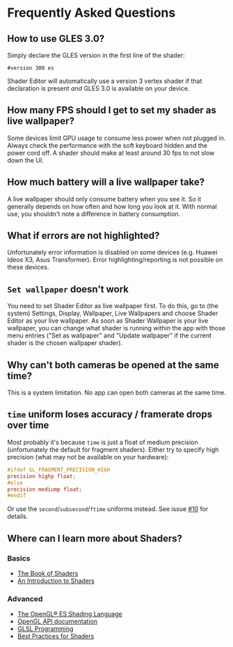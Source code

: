 # Frequently Asked Questions

## How to use GLES 3.0?

Simply declare the GLES version in the first line of the shader:

	#version 300 es

Shader Editor will automatically use a version 3 vertex shader
if that declaration is present *and* GLES 3.0 is available on
your device.

## How many FPS should I get to set my shader as live wallpaper?

Some devices limit GPU usage to consume less power when not plugged in.
Always check the performance with the soft keyboard hidden and the power
cord off. A shader should make at least around 30 fps to not slow down
the UI.

## How much battery will a live wallpaper take?

A live wallpaper should only consume battery when you see it.
So it generally depends on how often and how long you look at it.
With normal use, you shouldn't note a difference in battery consumption.

## What if errors are not highlighted?

Unfortunately error information is disabled on some devices (e.g. Huawei
Ideos X3, Asus Transformer). Error highlighting/reporting is not possible
on these devices.

## `Set wallpaper` doesn't work

You need to set Shader Editor as live wallpaper first. To do this, go to
(the system) Settings, Display, Wallpaper, Live Wallpapers and choose Shader
Editor as your live wallpaper. As soon as Shader Wallpaper is your live
wallpaper, you can change what shader is running within the app with those
menu entries ("Set as wallpaper" and "Update wallpaper" if the current shader
is the chosen wallpaper shader).

## Why can't both cameras be opened at the same time?

This is a system limitation. No app can open both cameras at the same time.

## `time` uniform loses accuracy / framerate drops over time

Most probably it's because `time` is just a float of medium precision
(unfortunately the default for fragment shaders).
Either try to specify high precision (what may not be available on your
hardware):

```glsl
#ifdef GL_FRAGMENT_PRECISION_HIGH
precision highp float;
#else
precision mediump float;
#endif
```

Or use the `second`/`subsecond`/`ftime` uniforms instead.
See issue [#10](https://github.com/markusfisch/ShaderEditor/issues/10#issuecomment-160463706) for details.

## Where can I learn more about Shaders?

### Basics

* [The Book of Shaders](http://thebookofshaders.com/)
* [An Introduction to Shaders](https://aerotwist.com/tutorials/an-introduction-to-shaders-part-1/)

### Advanced

* [The OpenGL® ES Shading Language](https://www.khronos.org/files/opengles_shading_language.pdf)
* [OpenGL API documentation](http://docs.gl/)
* [GLSL Programming](https://en.wikibooks.org/wiki/GLSL_Programming)
* [Best Practices for Shaders](https://developer.apple.com/library/content/documentation/3DDrawing/Conceptual/OpenGLES_ProgrammingGuide/BestPracticesforShaders/BestPracticesforShaders.html)
